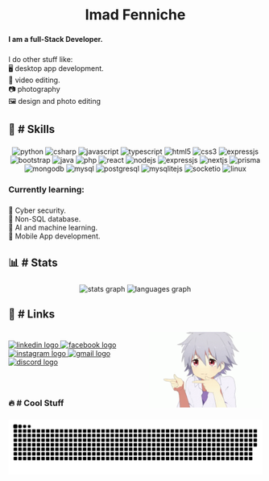 <h1 align="center">Imad Fenniche</h1>

###

<h4 align="left">I am a full-Stack Developer.</h4>

###

<p align="left">I do other stuff like:<br>🖥️ desktop app development.<br>🎥 video editing.<br>📷 photography<br>🖼️ design and photo editing</p> 

###

<!---<h2>⌛ # Currently In Progress...</h2>

###


###--->

<h2 align="left">🌟 # Skills</h2>

###

<div align="center">
  <img src="https://img.shields.io/badge/python-yellowgreen?logo=python&logoColor=white&style=for-the-badge" width="fit-content" height="45px" alt="python"  />
  <img src="https://img.shields.io/badge/csharp-%239B4993?logo=csharp&logoColor=white&style=for-the-badge" width="fit-content" height="45px" alt="csharp"  />
  <img src="https://img.shields.io/badge/javascript-yellow?logo=javascript&logoColor=white&style=for-the-badge" width="fit-content" height="45px" alt="javascript"  />
  <img src="https://img.shields.io/badge/typescript-%23007ACC.svg?style=for-the-badge&logo=typescript&logoColor=white" width="fit-content" height="45px" alt="typescript"  />
  <img src="https://img.shields.io/badge/html-red?logo=html5&logoColor=white&style=for-the-badge" width="fit-content" height="45px" alt="html5"  />
  <img src="https://img.shields.io/badge/css-%23264de4?logo=css3&logoColor=white&style=for-the-badge" width="fit-content" height="45px" alt="css3"  />
  <img src="https://img.shields.io/badge/tailwindcss-%2338B2AC.svg?style=for-the-badge&logo=tailwind-css&logoColor=white" width="fit-content" height="45px" alt="expressjs"  />
  <img src="https://img.shields.io/badge/bootstrap-%238511FA.svg?style=for-the-badge&logo=bootstrap&logoColor=white" width="fit-content" height="45px" alt="bootstrap"  />
  <img src="https://img.shields.io/badge/java-%23ED8B00.svg?style=for-the-badge&logo=openjdk&logoColor=white" width="fit-content" height="45px" alt="java"  />
  <img src="https://img.shields.io/badge/php-%23474A8A?logo=php&logoColor=white&style=for-the-badge" width="fit-content" height="45px" alt="php"  />
  <img src="https://img.shields.io/badge/react-%2361DBFB?logo=react&logoColor=white&style=for-the-badge" width="fit-content" height="45px" alt="react"  />
  <img src="https://img.shields.io/badge/node-darkgreen?logo=node.js&logoColor=white&style=for-the-badge" width="fit-content" height="45px" alt="nodejs"  />
  <img src="https://img.shields.io/badge/Express.js-grey?logo=express&logoColor=white&style=for-the-badge" width="fit-content" height="45px" alt="expressjs"  />
  <img src="https://img.shields.io/badge/Next-black?style=for-the-badge&logo=next.js&logoColor=white" width="fit-content" height="45px" alt="nextjs"  />
  <img src="https://img.shields.io/badge/Prisma-3982CE?style=for-the-badge&logo=Prisma&logoColor=white" width="fit-content" height="45px" alt="prisma"  />
  <img src="https://img.shields.io/badge/MongoDB-%234ea94b.svg?style=for-the-badge&logo=mongodb&logoColor=white" width="fit-content" height="45px" alt="mongodb"  />
  <img src="https://img.shields.io/badge/mysql-%2300f.svg?style=for-the-badge&logo=mysql&logoColor=white" width="fit-content" height="45px" alt="mysql"  />
  <img src="https://img.shields.io/badge/postgres-%23316192.svg?style=for-the-badge&logo=postgresql&logoColor=white" width="fit-content" height="45px" alt="postgresql"  />
  <img src="https://img.shields.io/badge/sqlite-%2307405e.svg?style=for-the-badge&logo=sqlite&logoColor=white" width="fit-content" height="45px" alt="mysqlitejs"  />
  <img src="https://img.shields.io/badge/Socket.io-black?style=for-the-badge&logo=socket.io&badgeColor=010101" width="fit-content" height="45px" alt="socketio"  />
  <img src="https://img.shields.io/badge/linux-white?logo=linux&logoColor=black&style=for-the-badge" width="fit-content" height="45px" alt="linux"  />
</div>

###

<h3 align="left">Currently learning:</h3>

###

<p align="left">💠 Cyber security.<br>💠 Non-SQL database.<br>💠 AI and machine learning.<br>💠 Mobile App development.

###

<h2 align="left">📊 # Stats</h2>

###

<div align="center">
  <img src="https://github-readme-stats-five-umber-90.vercel.app/api?username=imadfen&show_icons=true&theme=dracula" height="160px" alt="stats graph" />
  <img src="https://github-readme-stats-five-umber-90.vercel.app/api/top-langs/?username=imadfen&layout=donut&theme=dracula"  height="160px%" alt="languages graph"  />
</div>

###

<h2 align="left">🔗 # Links</h2>

###

<img align="right" height="150" src="./gif.gif"  />

###

<div align="left">
  <br/>
  <a href="https://www.linkedin.com/in/imad-fenniche-219b93256/" target="_blank">
    <img src="https://img.shields.io/static/v1?message=LinkedIn&logo=linkedin&label=&color=0077B5&logoColor=white&labelColor=&style=for-the-badge" height="50" alt="linkedin logo"  />
  </a>
  <a href="https://www.facebook.com/moh.mar.3958/" target="_blank">
    <img src="https://img.shields.io/static/v1?message=Facebook&logo=facebook&label=&color=1877F2&logoColor=white&labelColor=&style=for-the-badge" height="50" alt="facebook logo"  />
  </a>
  <a href="https://www.instagram.com/imad_fen.3/" target="_blank">
    <img src="https://img.shields.io/static/v1?message=Instagram&logo=instagram&label=&color=E4405F&logoColor=white&labelColor=&style=for-the-badge" height="50" alt="instagram logo"  />
  </a>
  <a href="https://mail.google.com/mail/?view=cm&fs=1&to=imadfen20@gmail.com" target="_blank">
    <img src="https://img.shields.io/static/v1?message=Gmail&logo=gmail&label=&color=D14836&logoColor=white&labelColor=&style=for-the-badge" height="50" alt="gmail logo"  />
  </a>
  <a href="http://discordapp.com/users/776405859395436579" target="_blank">
    <img src="https://img.shields.io/static/v1?message=Discord&logo=discord&label=&color=7289DA&logoColor=white&labelColor=&style=for-the-badge" height="50" alt="discord logo"  />
  </a>
</div>

###

<br/>
<h3 align="left">🔥 # Cool Stuff</h3>

###

<div style="text-align: center;">
  <img src="https://raw.githubusercontent.com/imadfen/imadfen/output/github-contribution-grid-snake-dark.svg" alt="Activity Snake"/>
</div>

###
